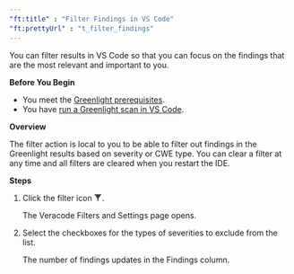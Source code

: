 ```yaml
---
"ft:title" : "Filter Findings in VS Code"
"ft:prettyUrl" : "t_filter_findings"
---
```

You can filter results in VS Code so that you can focus on the findings that are the most relevant and important to you.

<p font-size="13pt"><b>Before You Begin</b></p>

- You meet the [Greenlight prerequisites](https://docs.veracode.com/r/Meet_Veracode_Greenlight_Prerequisites).
- You have [run a Greenlight scan in VS Code](https://veracode-test3.fluidtopics.net/r/c_scanning_with_vs_code).

<p font-size="13pt"><b>Overview</b></p>

The filter action is local to you to be able to filter out findings in the Greenlight results based on severity or CWE type. You can clear a filter at any time and all filters are cleared when you restart the IDE.

<p font-size="13pt"><b>Steps</b></p>

1.  Click the filter icon ![](../../images/filter_icon.png).

    The Veracode Filters and Settings page opens.

2.  Select the checkboxes for the types of severities to exclude from the list.

    The number of findings updates in the Findings column.